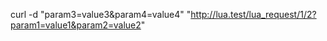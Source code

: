 
curl -d "param3=value3&param4=value4" "http://lua.test/lua_request/1/2?param1=value1&param2=value2"
